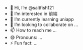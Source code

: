 - 👋 Hi, I’m @saltfish121
- 👀 I’m interested in 前端
- 🌱 I’m currently learning uniapp
- 💞️ I’m looking to collaborate on ...
- 📫 How to reach me ...
- 😄 Pronouns: ...
- ⚡ Fun fact: ...

<!---
saltfish121/saltfish121 is a ✨ special ✨ repository because its `README.md` (this file) appears on your GitHub profile.
You can click the Preview link to take a look at your changes.
--->
